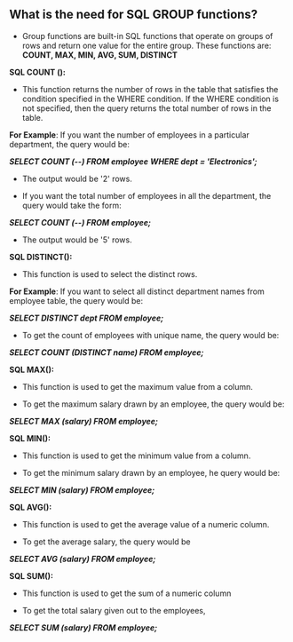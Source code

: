 ## What is the need for SQL GROUP functions?


- Group functions are built-in SQL functions that operate on groups of rows and return one value for the entire group. These functions are: __COUNT, MAX, MIN, AVG, SUM, DISTINCT__

__SQL COUNT ():__

- This function returns the number of rows in the table that satisfies the condition specified in the WHERE condition. If the WHERE condition is not specified, then the query returns the total number of rows in the table.

__For Example__: If you want the number of employees in a particular department, the query would be:

***SELECT COUNT (--) FROM employee***
***WHERE dept = 'Electronics';***

- The output would be '2' rows.

- If you want the total number of employees in all the department, the query would take the form:

***SELECT COUNT (--) FROM employee;***

- The output would be '5' rows.


__SQL DISTINCT():__

- This function is used to select the distinct rows.

__For Example__: If you want to select all distinct department names from employee table, the query would be:

***SELECT DISTINCT dept FROM employee;***

- To get the count of employees with unique name, the query would be:

***SELECT COUNT (DISTINCT name) FROM employee;***


__SQL MAX():__ 

- This function is used to get the maximum value from a column.

- To get the maximum salary drawn by an employee, the query would be:

***SELECT MAX (salary) FROM employee;***


__SQL MIN():__ 

- This function is used to get the minimum value from a column.

- To get the minimum salary drawn by an employee, he query would be:

***SELECT MIN (salary) FROM employee;***


__SQL AVG():__ 

- This function is used to get the average value of a numeric column.

- To get the average salary, the query would be

***SELECT AVG (salary) FROM employee;***


__SQL SUM():__ 

- This function is used to get the sum of a numeric column

- To get the total salary given out to the employees,

***SELECT SUM (salary) FROM employee;***